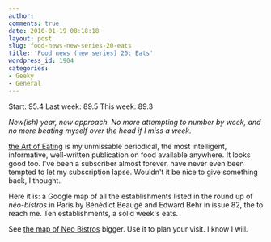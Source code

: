 ```yaml
---
author:
comments: true
date: 2010-01-19 08:18:18
layout: post
slug: food-news-new-series-20-eats
title: 'Food news (new series) 20: Eats'
wordpress_id: 1904
categories:
- Geeky
- General
---
```


Start: 95.4 Last week: 89.5 This week: 89.3

_New(ish) year, new approach. No more attempting to number by week, and no more beating myself over the head if I miss a week._

[the Art of Eating](http://www.artofeating.com/) is my unmissable periodical, the most intelligent, informative, well-written publication on food available anywhere. It looks good too. I've been a subscriber almost forever, have never even been tempted to let my subscription lapse. Wouldn't it be nice to give something back, I thought.

Here it is: a Google map of all the establishments listed in the round up of _néo-bistros_ in Paris by Bénédict Beaugé and Edward Behr in issue 82, the to reach me. Ten establishments, a solid week's eats.



See [the map of Neo Bistros](http://maps.google.com/maps/ms?source=embed&hl=en&ie=UTF8&msa=0&msid=115959543248205538030.00047d6199a64764448f5&ll=48.856809,2.333565&spn=0.07906,0.145912&z=12) bigger. Use it to plan your visit. I know I will.
